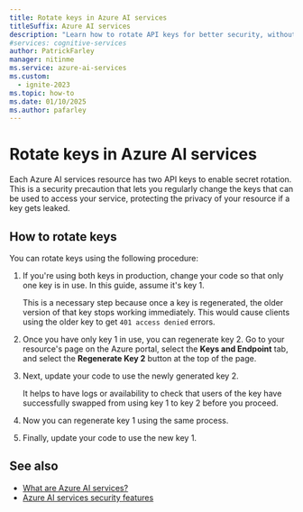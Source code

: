 ```yaml
---
title: Rotate keys in Azure AI services
titleSuffix: Azure AI services
description: "Learn how to rotate API keys for better security, without interrupting service"
#services: cognitive-services
author: PatrickFarley
manager: nitinme
ms.service: azure-ai-services
ms.custom:
  - ignite-2023
ms.topic: how-to
ms.date: 01/10/2025
ms.author: pafarley
---
```


# Rotate keys in Azure AI services

Each Azure AI services resource has two API keys to enable secret rotation. This is a security precaution that lets you regularly change the keys that can be used to access your service, protecting the privacy of your resource if a key gets leaked.

## How to rotate keys

You can rotate keys using the following procedure:
 
1. If you're using both keys in production, change your code so that only one key is in use. In this guide, assume it's key 1.

   This is a necessary step because once a key is regenerated, the older version of that key stops working immediately. This would cause clients using the older key to get `401 access denied` errors.
1. Once you have only key 1 in use, you can regenerate key 2. Go to your resource's page on the Azure portal, select the **Keys and Endpoint** tab, and select the **Regenerate Key 2** button at the top of the page.
1. Next, update your code to use the newly generated key 2.

   It helps to have logs or availability to check that users of the key have successfully swapped from using key 1 to key 2 before you proceed.
1. Now you can regenerate key 1 using the same process.
1. Finally, update your code to use the new key 1. 

## See also

* [What are Azure AI services?](./what-are-ai-services.md)
* [Azure AI services security features](./security-features.md)
